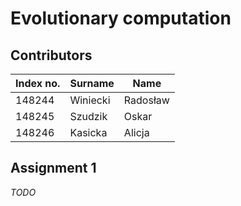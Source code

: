 # Evolutionary computation

## Contributors

| Index no. | Surname  | Name     |
|-----------|----------|----------|
| 148244    | Winiecki | Radosław |
| 148245    | Szudzik  | Oskar    |
| 148246    | Kasicka  | Alicja   |

## Assignment 1

*TODO*
